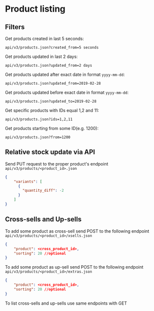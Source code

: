 # Product listing

## Filters

Get products created in last 5 seconds:

`api/v3/products.json?created_from=5 seconds`


Get products updated in last 2 days:

`api/v3/products.json?updated_from=2 days`


Get products updated after exact date in format `yyyy-mm-dd`:

`api/v3/products.json?updated_from=2019-02-28`


Get products updated before exact date in format `yyyy-mm-dd`:

`api/v3/products.json?updated_to=2019-02-28`


Get specific products with IDs equal 1,2 and 11:

`api/v3/products.json?ids=1,2,11`


Get products starting from some ID(e.g. 1200):

`api/v3/products.json?from=1200`


## Relative stock update via API

Send PUT request to the proper product's endpoint `api/v3/products/<product_id>.json`

```json
{
    "variants": [
      {
        "quantity_diff": -2
      }
    ]
}
```

## Cross-sells and Up-sells

To add some product as cross-sell send POST to the following endpoint `api/v3/products/<product_id>/xsells.json`
```json
{
    "product": <cross_product_id>,
    "sorting": 20 //optional
}
```

To add some product as up-sell send POST to the following endpoint `api/v3/products/<product_id>/extras.json`
```json
{
    "product": <cross_product_id>,
    "sorting": 20 //optional
}
```

To list cross-sells and up-sells use same endpoints with GET
